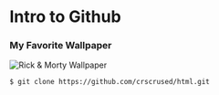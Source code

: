 # Intro to Github
### My Favorite Wallpaper
![Rick & Morty Wallpaper](https://image-2.uhdpaper.com/wallpaper/rick-and-morty-space-cruiser-4k-wallpaper-uhdpaper.com-375@2@a.jpg)
```
$ git clone https://github.com/crscrused/html.git
```
